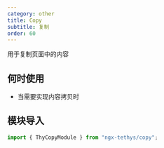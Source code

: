```yaml
---
category: other
title: Copy
subtitle: 复制
order: 60
---
```


<alert>用于复制页面中的内容</alert>

## 何时使用

- 当需要实现内容拷贝时
  
## 模块导入
```ts
import { ThyCopyModule } from "ngx-tethys/copy";
```

<examples />
